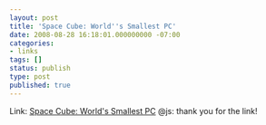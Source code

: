 ```yaml
---
layout: post
title: 'Space Cube: World''s Smallest PC'
date: 2008-08-28 16:18:01.000000000 -07:00
categories:
- links
tags: []
status: publish
type: post
published: true
---
```

Link: <a href="http://www.pcpro.co.uk/blogs/2008/08/27/a-real-space-oddity-arrives-at-pc-pro/">Space Cube: World's Smallest PC</a>
@js: thank you for the link!
